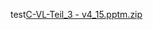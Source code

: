 test[C-VL-Teil_3 - v4_15.pptm.zip](https://github.com/hshf1/VorlesungC/files/8617414/C-VL-Teil_3.-.v4_15.pptm.zip)
